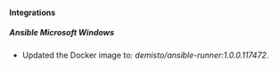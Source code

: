 
#### Integrations

##### Ansible Microsoft Windows

- Updated the Docker image to: *demisto/ansible-runner:1.0.0.117472*.
